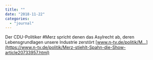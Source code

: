```yaml
---
title: ""
date: "2018-11-22"
categories: 
  - "journal"
---
```


Der CDU-Politiker #Merz spricht denen das Asylrecht ab, deren Lebensgrundlagen unsere Industrie zerstört [www.n-tv.de/politik/M...](https://www.n-tv.de/politik/Merz-stiehlt-Spahn-die-Show-article20733957.html)
